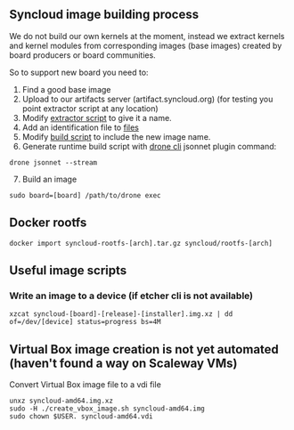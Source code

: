 ## Syncloud image building process

We do not build our own kernels at the moment, instead we extract kernels and kernel modules from corresponding images (base images) created by board producers or board communities.

So to support new board you need to:

1. Find a good base image
2. Upload to our artifacts server (artifact.syncloud.org) (for testing you point extractor script at any location)
3. Modify [extractor script](https://github.com/syncloud/image/blob/master/tools/extract.sh) to give it a name.
4. Add an identification file to [files](https://github.com/syncloud/image/tree/master/files)
5. Modify [build script](https://github.com/syncloud/image/blob/master/.drone.jsonnet) to include the new image name.
6. Generate runtime build script with [drone cli](https://docs.drone.io/cli/install/) jsonnet plugin command:
````
drone jsonnet --stream
````
7. Build an image
````
sudo board=[board] /path/to/drone exec
````

## Docker rootfs

````
docker import syncloud-rootfs-[arch].tar.gz syncloud/rootfs-[arch]
````

## Useful image scripts

### Write an image to a device (if etcher cli is not available)
````
xzcat syncloud-[board]-[release]-[installer].img.xz | dd of=/dev/[device] status=progress bs=4M
````

## Virtual Box image creation is not yet automated (haven't found a way on Scaleway VMs)

Convert Virtual Box image file to a vdi file

````
unxz syncloud-amd64.img.xz
sudo -H ./create_vbox_image.sh syncloud-amd64.img
sudo chown $USER. syncloud-amd64.vdi
